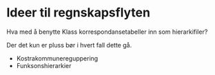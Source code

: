 # Ideer til regnskapsflyten
Hva med å benytte Klass korrespondansetabeller inn som hierarkifiler? 

Der det kun er pluss bør i hvert fall dette gå. 
- Kostrakommunereguppering
- Funksonshierarkier